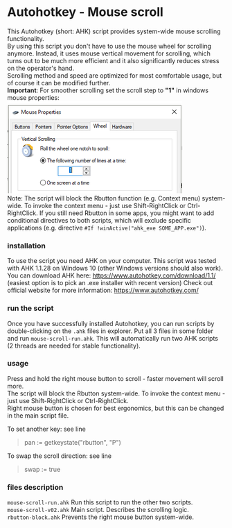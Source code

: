 # Autohotkey - Mouse scroll
This Autohotkey (short: AHK) script provides system-wide mouse scrolling functionality.  
By using this script you don't have to use the mouse wheel for scrolling anymore. Instead, it uses mouse vertical movement for scrolling, which turns out to be much more efficient and it also significantly reduces stress on the operator's hand.  
Scrolling method and speed are optimized for most comfortable usage, but of course it can be modified further.  
**Important**: For smoother scrolling set the scroll step to **"1"** in windows mouse properties:  
<img src="https://github.com/Mikhail22/Autohotkey/blob/master/img/wheel.png">  
Note: The script will block the Rbutton function (e.g. Context menu) system-wide. To invoke the context menu - just use Shift-RightClick or Ctrl-RightClick.  If you still need Rbutton in some apps, you might want to add conditional directives to both  scripts, which will exclude specific applications (e.g. directive `#If !winActive("ahk_exe SOME_APP.exe")`).  

### installation
To use the script you need AHK on your computer. This script was tested with AHK 1.1.28 on Windows 10 (other Windows versions should also work).  
You can download AHK here: https://www.autohotkey.com/download/1.1/  
(easiest option is to pick an .exe installer with recent version)
Check out official website for more information: https://www.autohotkey.com/

### run the script
Once you have successfully installed Autohotkey, you can run scripts by double-clicking on the `.ahk` files in explorer. Put all 3 files in some folder and run `mouse-scroll-run.ahk`.
This will automatically run two AHK scripts (2 threads are needed for stable functionality).

### usage
Press and hold the right mouse button to scroll - faster movement will scroll more.  
The script will block the Rbutton system-wide. To invoke the context menu - just use Shift-RightClick or Ctrl-RightClick.  
Right mouse button is chosen for best ergonomics, but this can be changed in the main script file.

To set another key: see line  
> pan := getkeystate("rbutton", "P")  

To swap the scroll direction: see line  
> swap := true

### files description
`mouse-scroll-run.ahk` Run this script to run the other two scripts.  
`mouse-scroll-v02.ahk` Main script. Describes the scrolling logic.  
`rbutton-block.ahk` Prevents the right mouse button system-wide.
